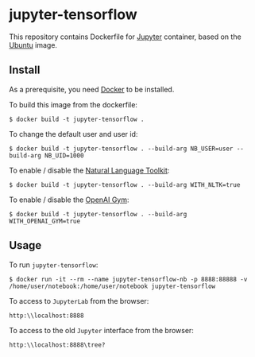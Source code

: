 # jupyter-tensorflow

This repository contains Dockerfile for [Jupyter](https://www.jupyter.org)
container, based on the [Ubuntu](https://hub.docker.com/r/_/ubuntu/) image.

## Install

As a prerequisite, you need [Docker](https://docker.com) to be installed.

To build this image from the dockerfile:

	$ docker build -t jupyter-tensorflow .

To change the default user and user id:

	$ docker build -t jupyter-tensorflow . --build-arg NB_USER=user --build-arg NB_UID=1000

To enable / disable the [Natural Language Toolkit](https://www.nltk.org):

	$ docker build -t jupyter-tensorflow . --build-arg WITH_NLTK=true

To enable / disable the [OpenAI Gym](https://gym.openai.com):

	$ docker build -t jupyter-tensorflow . --build-arg WITH_OPENAI_GYM=true

## Usage

To run `jupyter-tensorflow`:

	$ docker run -it --rm --name jupyter-tensorflow-nb -p 8888:88888 -v /home/user/notebook:/home/user/notebook jupyter-tensorflow

To access to `JupyterLab` from the browser:

	http:\\localhost:8888

To access to the old `Jupyter` interface from the browser:
	
	http:\\localhost:8888\tree?

